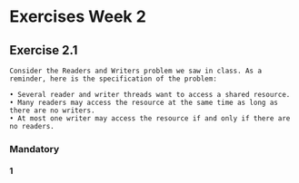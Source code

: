 # Exercises Week 2

## Exercise 2.1
    Consider the Readers and Writers problem we saw in class. As a reminder, here is the specification of the problem:

    • Several reader and writer threads want to access a shared resource.
    • Many readers may access the resource at the same time as long as there are no writers.
    • At most one writer may access the resource if and only if there are no readers.

### Mandatory

#### 1
